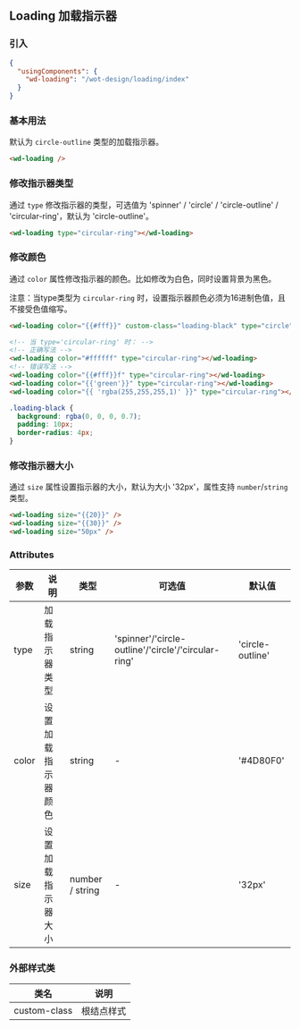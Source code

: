 ## Loading 加载指示器

### 引入

```json
{
  "usingComponents": {
    "wd-loading": "/wot-design/loading/index"
  }
}
```

### 基本用法

默认为 `circle-outline` 类型的加载指示器。

```html
<wd-loading />
```

### 修改指示器类型

通过 `type` 修改指示器的类型，可选值为 'spinner' / 'circle' / 'circle-outline' / 'circular-ring'，默认为 'circle-outline'。

```html
<wd-loading type="circular-ring"></wd-loading>
```

### 修改颜色

通过 `color` 属性修改指示器的颜色。比如修改为白色，同时设置背景为黑色。

注意：当type类型为 `circular-ring` 时，设置指示器颜色必须为16进制色值，且不接受色值缩写。

```html
<wd-loading color="{{#fff}}" custom-class="loading-black" type="circle"/>

<!-- 当 type='circular-ring' 时： -->
<!-- 正确写法 -->
<wd-loading color="#ffffff" type="circular-ring"></wd-loading>
<!-- 错误写法 -->
<wd-loading color="{{#fff}}f" type="circular-ring"></wd-loading>
<wd-loading color="{{'green'}}" type="circular-ring"></wd-loading>
<wd-loading color="{{ 'rgba(255,255,255,1)' }}" type="circular-ring"></wd-loading>
```

```css
.loading-black {
  background: rgba(0, 0, 0, 0.7);
  padding: 10px;
  border-radius: 4px;
}
```

### 修改指示器大小

通过 `size` 属性设置指示器的大小，默认为大小 '32px'，属性支持 `number`/`string` 类型。

```html
<wd-loading size="{{20}}" />
<wd-loading size="{{30}}" />
<wd-loading size="50px" />
```

### Attributes

| 参数      | 说明                                 | 类型      | 可选值       | 默认值   |
|---------- |------------------------------------ |---------- |------------- |-------- |
| type | 加载指示器类型 | string | 'spinner'/'circle-outline'/'circle'/'circular-ring' | 'circle-outline' |
| color | 设置加载指示器颜色 | string | - | '#4D80F0' |
| size | 设置加载指示器大小 | number / string | - | '32px' |

### 外部样式类

| 类名     | 说明                |
|---------|---------------------|
| custom-class | 根结点样式 |
